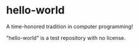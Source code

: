 # hello-world
A time-honored tradition in computer programming!

"hello-world" is a test repository with no license.
